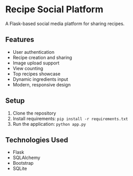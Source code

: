 # Recipe Social Platform

A Flask-based social media platform for sharing recipes.

## Features
- User authentication
- Recipe creation and sharing
- Image upload support
- View counting
- Top recipes showcase
- Dynamic ingredients input
- Modern, responsive design

## Setup
1. Clone the repository
2. Install requirements: `pip install -r requirements.txt`
3. Run the application: `python app.py`

## Technologies Used
- Flask
- SQLAlchemy
- Bootstrap
- SQLite